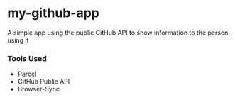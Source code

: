 # my-github-app

A simple app using the public GitHub API to show information to the person using it

### Tools Used

- Parcel
- GitHub Public API
- Browser-Sync
